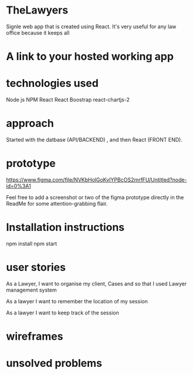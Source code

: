 # TheLawyers

Signle web app that is created using React. It's very useful for any law office because it keeps all 

# A link to your hosted working app

# technologies used
Node js 
NPM 
React 
React Boostrap 
react-chartjs-2

# approach 

Started with the datbase (API/BACKEND) , and then React (FRONT END). 

# prototype 

https://www.figma.com/file/NVKbHolGoKvIYPBcOS2mrfFU/Untitled?node-id=0%3A1 

Feel free to add a screenshot or two of the figma prototype directly in the ReadMe for some attention-grabbing flair.

# Installation instructions 

npm install
npm start 


# user stories 

As a Lawyer, I want to organise my client, Cases and  so that I used 
Lawyer management system

As a lawyer I want to remember the location of my session 

As a lawyer I want to keep track of the session

#  wireframes 


# unsolved problems 
